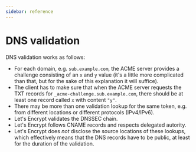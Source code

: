 ```yaml
---
sidebar: reference
---
```


# DNS validation
DNS validation works as follows:
- For each domain, e.g. `sub.example.com`, the ACME server provides a 
challenge consisting of an `x` and `y` value (it's a little more complicated than that, 
but for the sake of this explanation it will suffice).
- The client has to make sure that when the ACME server requests the TXT 
records for `_acme-challenge.sub.example.com`,
there should be at least one record called `x` with content `"y"`.
- There may be more than one validation lookup for the same token, e.g. from 
different locations or different protocols (IPv4/IPv6).
- Let's Encrypt validates the DNSSEC chain.
- Let's Encrypt follows CNAME records and respects delegated autority.
- Let's Encrypt does *not* disclose the source locations of these lookups, which 
effectively means that the DNS records have to be public, at least for the duration of 
the validation.